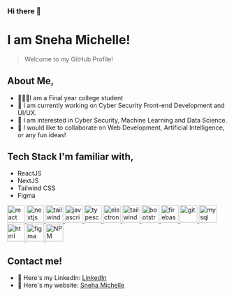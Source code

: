 ### Hi there 👋
# I am **Sneha Michelle**!
> Welcome to my GitHub Profile!

## About Me,
* 👩🏼‍🎓I am a Final year college student
* 🔭 I am currently working on Cyber Security Front-end Development and UI/UX.
* 🌱 I am interested in Cyber Security, Machine Learning and Data Science. 
* 🤝 I would like to collaborate on Web Development, Artificial Intelligence, or any fun ideas! 

## Tech Stack I'm familiar with, 
- ReactJS
- NextJS
- Tailwind CSS
- Figma
<p align="left">
<a href="https://reactjs.org/" target="_blank"> <img src="https://upload.wikimedia.org/wikipedia/commons/a/a7/React-icon.svg" alt="react" width="40" height="40"/> </a>
<a href="https://nextjs.org/" target="_blank"> <img src="https://www.rlogical.com/wp-content/uploads/2021/08/Rlogical-Blog-Images-thumbnail.png" alt="nextjs" width="40" height="40"/> </a>
<a href="https://vuejs.org/" target="_blank"> <img src="https://upload.wikimedia.org/wikipedia/commons/thumb/d/d5/Tailwind_CSS_Logo.svg/640px-Tailwind_CSS_Logo.svg.png" alt="tailwind" width="40" height="40"/> </a>
<a href="https://developer.mozilla.org/en-US/docs/Web/JavaScript" target="_blank"> <img src="https://upload.wikimedia.org/wikipedia/commons/6/6a/JavaScript-logo.png" alt="javascript" width="40" height="40"/> </a>
<a href="https://www.typescriptlang.org/" target="_blank"> <img src="https://upload.wikimedia.org/wikipedia/commons/4/4c/Typescript_logo_2020.svg" alt="typescript" width="40" height="40"/> </a>
<a href="https://www.electronjs.org/" target="_blank"> <img src="https://upload.wikimedia.org/wikipedia/commons/9/91/Electron_Software_Framework_Logo.svg" alt="electron" width="40" height="40"/> </a>
<a href="https://tailwindcss.com/" target="_blank"> <img src="https://www.vectorlogo.zone/logos/tailwindcss/tailwindcss-icon.svg" alt="tailwind" width="40" height="40"/> </a>
<a href="https://getbootstrap.com" target="_blank"> <img src="https://upload.wikimedia.org/wikipedia/commons/b/b2/Bootstrap_logo.svg" alt="bootstrap" width="40" height="40"/> </a>
<a href="https://firebase.google.com/" target="_blank"> <img src="https://upload.wikimedia.org/wikipedia/commons/4/46/Touchicon-180.png" alt="firebase" width="40" height="40"/> </a>
<a href="https://git-scm.com/" target="_blank"> <img src="https://www.vectorlogo.zone/logos/git-scm/git-scm-icon.svg" alt="git" width="40" height="40"/> </a>
<a href="https://www.mysql.com/" target="_blank"> <img src="https://upload.wikimedia.org/wikipedia/commons/0/0a/MySQL_textlogo.svg" alt="mysql" width="40" height="40"/> </a>
<a href="https://developer.mozilla.org/en-US/docs/Web/HTML" target="_blank"> <img src="https://upload.wikimedia.org/wikipedia/commons/thumb/6/61/HTML5_logo_and_wordmark.svg/640px-HTML5_logo_and_wordmark.svg.png" alt="html" width="40" height="40"/> </a>
<a href="https://en.wikipedia.org/wiki/Figma_(software)" target="_blank"> <img src="https://upload.wikimedia.org/wikipedia/commons/thumb/3/33/Figma-logo.svg/640px-Figma-logo.svg.png" alt="figma" width="40" height="40"/> </a>
<a href="https://www.npmjs.com/" target="_blank"> <img src="https://upload.wikimedia.org/wikipedia/commons/thumb/d/db/Npm-logo.svg/640px-Npm-logo.svg.png" alt="NPM" width="40" height="40"/> </a>
</p>

## Contact me!
* 🔗 Here's my LinkedIn: [LinkedIn](https://www.linkedin.com/in/sneha-michelle-vimal-1b73b0213/)
* 🔗 Here's my website: [Sneha Michelle](snehamichellesite.vercel.app)
